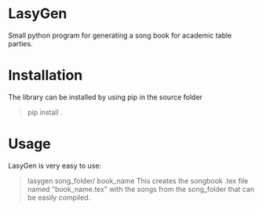 # LasyGen
Small python program for generating a song book for academic table parties.

# Installation
The library can be installed by using pip in the source folder
>    pip install .
# Usage
LasyGen is very easy to use:
>   lasygen song_folder/ book_name
This creates the songbook .tex file named "book_name.tex" with the songs from the song_folder that can be easily compiled.

